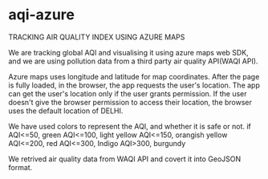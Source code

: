 # aqi-azure

TRACKING AIR QUALITY INDEX USING AZURE MAPS

We are tracking global AQI and visualising it using azure maps web SDK, and we are using pollution data from a third party air quality API(WAQI API).

Azure maps uses longitude and latitude for map coordinates. 
After the page is fully loaded, in the browser, the app requests the user's location. The app can get the user's location only if the user grants permission. If the user doesn't give the browser permission to access their location, the browser uses the default location of DELHI.

We have used colors to represent the AQI, and whether it is safe or not.
if  AQI<=50, green
    AQI<=100, light yellow
    AQI<=150, orangish yellow
    AQI<=200, red
    AQI<=300, Indigo
    AQI>300, burgundy
    
  We retrived air quality data from WAQI API and covert it into GeoJSON format.
  
  
    
